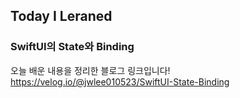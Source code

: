 ## Today I Leraned
### SwiftUI의 State와 Binding

오늘 배운 내용을 정리한 블로그 링크입니다!   
https://velog.io/@jwlee010523/SwiftUI-State-Binding
